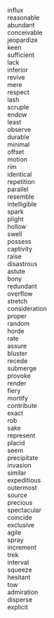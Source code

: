 influx  
reasonable  
abundant  
conceivable  
jeopardize  
keen  
sufficient  
lack  
inferior  
revive  
mere  
respect  
lash  
scruple  
endow  
least  
observe  
durable  
minimal  
offset  
motion  
rim  
identical  
repetition  
parallel  
resemble  
intelligible  
spark  
plight  
hollow  
swell  
possess  
captivity  
raise  
disastrous  
astute  
bony  
redundant  
overflow  
stretch  
consideration  
proper  
random  
horde  
rate  
assure  
bluster  
recede  
submerge  
provoke  
render  
fiery  
mortify  
contribute  
exact  
rob  
sake  
represent  
placid  
seem  
precipitate  
invasion  
similar  
expeditious  
outermost  
source  
precious  
spectacular  
coincide  
exclusive  
agile  
spray  
increment  
trek  
interval  
squeeze  
hesitant  
tow  
admiration  
disperse  
explicit  
